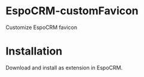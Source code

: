 # EspoCRM-customFavicon
Customize EspoCRM favicon

# Installation
Download and install as extension in EspoCRM.
